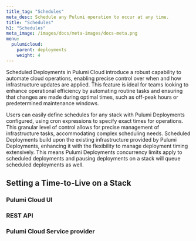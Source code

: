 ```yaml
---
title_tag: "Schedules"
meta_desc: Schedule any Pulumi operation to occur at any time.
title: "Schedules"
h1: "Schedules"
meta_image: /images/docs/meta-images/docs-meta.png
menu:
  pulumicloud:
    parent: deployments
    weight: 4
---
```


Scheduled Deployments in Pulumi Cloud introduce a robust capability to automate cloud operations, enabling precise control over when and how infrastructure updates are applied. This feature is ideal for teams looking to enhance operational efficiency by automating routine tasks and ensuring that changes are made during optimal times, such as off-peak hours or predetermined maintenance windows.

Users can easily define schedules for any stack with Pulumi Deployments configured, using cron expressions to specify exact times for operations. This granular level of control allows for precise management of infrastructure tasks, accommodating complex scheduling needs. Scheduled Deployments build upon the existing infrastructure provided by Pulumi Deployments, enhancing it with the flexibility to manage deployment timing extensively. This means Pulumi Deployments concurrency limits apply to scheduled deployments and pausing deployments on a stack will queue scheduled deployments as well.

## Setting a Time-to-Live on a Stack

### Pulumi Cloud UI

### REST API

### Pulumi Cloud Service provider
